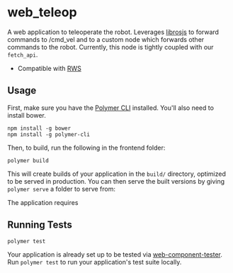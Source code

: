 # web_teleop

A web application to teleoperate the robot. Leverages [librosjs](http://wiki.ros.org/roslibjs) to forward commands
to /cmd_vel and to a custom node which forwards other commands to the robot. Currently, this node is tightly coupled
with our `fetch_api`.

* Compatible with [RWS](https://github.com/hcrlab/rws)

## Usage

First, make sure you have the [Polymer CLI](https://www.npmjs.com/package/polymer-cli) installed. You'll also need to install bower.

    npm install -g bower
    npm install -g polymer-cli

Then, to build, run the following in the frontend folder:

    polymer build
    
This will create builds of your application in the `build/` directory, optimized to be served in production. You can then serve the built versions by giving `polymer serve` a folder to serve from:

The application requires

## Running Tests

    polymer test

Your application is already set up to be tested via [web-component-tester](https://github.com/Polymer/web-component-tester). Run `polymer test` to run your application's test suite locally.
